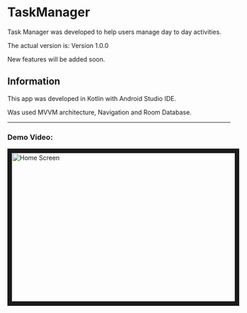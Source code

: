 # TaskManager
Task Manager was developed to help users manage day to day activities.

The actual version is: Version 1.0.0

New features will be added soon.

## Information
This app was developed in Kotlin with Android Studio IDE.

Was used MVVM architecture, Navigation and Room Database.

________________________________________________________________________________

### Demo Video:
<a href="http://www.youtube.com/watch?feature=player_embedded&v=r5pxe3bxN3U"
target="_blank"><img src="https://github.com/AironGomes/Imagens/blob/main/taskManager.JPG" 
alt="Home Screen" width="596" height="336" border="10" /></a>
